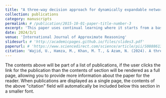 ```yaml
---
title: "A three-way decision approach for dynamically expandable networks"
collection: publications
category: manuscripts
permalink: # /publication/2015-10-01-paper-title-number-3
excerpt: 'This paper uses continual learning where it starts from a base CNN architecture and expands incrementally in a class incremental learning setup. Newer class labels along with their training data are introduced sequentially, allowing the model to accommodate new information in order to classify among all seen labels. In the process it expands where three-way decisions comes into play, deciding how much to expand depending on the overlap of the semantic drift expected for learning new labels.'
date: 2024/3/1
venue: 'International Journal of Approximate Reasoning'
slidesurl: # 'http://academicpages.github.io/files/slides3.pdf'
paperurl: # 'https://www.sciencedirect.com/science/article/pii/S0888613X23002360'
citation: 'Wajid, U., Hamza, M., Khan, M. T., & Azam, N. (2024). A three-way decision approach for dynamically expandable networks. International Journal of Approximate Reasoning, 166, 109105.'
---
```


The contents above will be part of a list of publications, if the user clicks the link for the publication than the contents of section will be rendered as a full page, allowing you to provide more information about the paper for the reader. When publications are displayed as a single page, the contents of the above "citation" field will automatically be included below this section in a smaller font.
